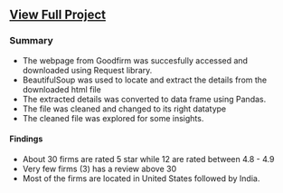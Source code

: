 ## [View Full Project](https://nbviewer.org/github/TelRich/Data-Analytics-Company-Web-Scraping/blob/main/top_da_company.ipynb)

### Summary

* The webpage from Goodfirm was succesfully accessed and downloaded using Request library. 
* BeautifulSoup was used to locate and extract the details from the downloaded html file
* The extracted details was converted to data frame using Pandas.
* The file was cleaned and changed to its right datatype
* The cleaned file was explored for some insights.

#### Findings
* About 30 firms are rated 5 star while 12 are rated between 4.8 - 4.9
* Very few firms (3) has a review above 30
* Most of the firms are located in United States followed by India.